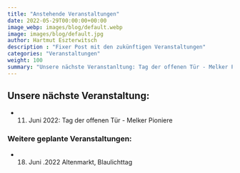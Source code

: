 ```yaml
---
title: "Anstehende Veranstaltungen"
date: 2022-05-29T00:00:00+00:00
image_webp: images/blog/default.webp
image: images/blog/default.jpg
author: Hartmut Eszterwitsch
description : "Fixer Post mit den zukünftigen Veranstaltungen"
categories: "Veranstaltungen"
weight: 100
summary: "Unsere nächste Veranstanltung: Tag der offenen Tür - Melker Pioniere am 11 Juni 2022"
---
```

## Unsere nächste Veranstaltung:

+ 11. Juni 2022: Tag der offenen Tür - Melker Pioniere 


### Weitere geplante Veranstaltungen:

+ 18. Juni .2022 Altenmarkt, Blaulichttag